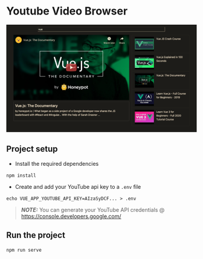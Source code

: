 # Youtube Video Browser
![app screenshot](./images/screenshot.png?raw=true "app screenshot")

## Project setup
- Install the required dependencies
```
npm install
```
- Create and add your YouTube api key to a `.env` file
```
echo VUE_APP_YOUTUBE_API_KEY=AIzaSyDCF... > .env
```
> **_NOTE:_** You can generate your YouTube API credentials @ https://console.developers.google.com/

## Run the project
```
npm run serve
```
